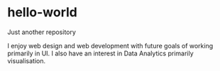 # hello-world
Just another repository

I enjoy web design and web development with future goals of working primarily in UI. I also have an interest
in Data Analytics primarily visualisation.
